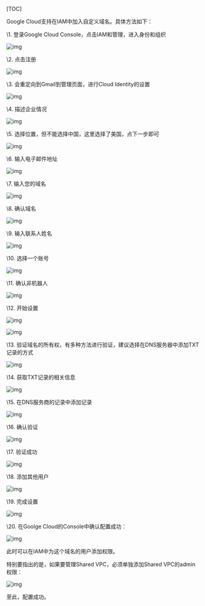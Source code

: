 [TOC]

Google Cloud支持在IAM中加入自定义域名。具体方法如下：

 \1. 登录Google Cloud Console，点击IAM和管理，进入身份和组织

![img](https://tva1.sinaimg.cn/large/008i3skNly1gvwb2pjnscj30ls15gn04.jpg)

 

\2. 点击注册 

![img](https://tva1.sinaimg.cn/large/008i3skNly1gvwb2np9nnj31460qa41q.jpg)

 \3. 会重定向到Gmail到管理页面，进行Cloud Identity的设置

![img](https://tva1.sinaimg.cn/large/008i3skNly1gvwb2o6qzcj312o0igtb0.jpg)

\4. 描述企业情况

![img](https://tva1.sinaimg.cn/large/008i3skNly1gvwb2l8x1xj30hi0s43zo.jpg)

\5. 选择位置，但不能选择中国，这里选择了美国，点下一步即可

![img](https://tva1.sinaimg.cn/large/008i3skNly1gvwb2jslqzj30ry0eewfw.jpg)

\6. 输入电子邮件地址

![img](https://tva1.sinaimg.cn/large/008i3skNly1gvwb2igk4fj30sc0f6q44.jpg)

\7. 输入您的域名

![img](https://tva1.sinaimg.cn/large/008i3skNly1gvwb2gxg47j30l00fomy5.jpg)

\8. 确认域名

![img](https://tva1.sinaimg.cn/large/008i3skNly1gvwb2fjl87j30so0dgdhc.jpg)

\9. 输入联系人姓名 

![img](https://tva1.sinaimg.cn/large/008i3skNly1gvwb2e4hs4j30t40n075m.jpg)

\10. 选择一个账号

![img](https://tva1.sinaimg.cn/large/008i3skNly1gvwb2cw179j30rw0lktai.jpg)

\11. 确认非机器人

![img](https://tva1.sinaimg.cn/large/008i3skNly1gvwb2bdiydj30si0lw75u.jpg)

\12. 开始设置

![img](https://tva1.sinaimg.cn/large/008i3skNly1gvwb293sudj313q0dwjsw.jpg)

 

![img](https://tva1.sinaimg.cn/large/008i3skNly1gvwb27s4a1j30vw0u0wh9.jpg)

\13. 验证域名的所有权，有多种方法进行验证，建议选择在DNS服务器中添加TXT记录的方式 

![img](https://tva1.sinaimg.cn/large/008i3skNly1gvwb25ubusj30vr0u0q5r.jpg)

\14. 获取TXT记录的相关信息

 

![img](https://tva1.sinaimg.cn/large/008i3skNly1gvwb23ufrij30hu0haab9.jpg)

\15. 在DNS服务商的记录中添加记录

![img](https://tva1.sinaimg.cn/large/008i3skNly1gvwb22h3b9j30ea0ax3yv.jpg)

 

 \16. 确认验证

 ![img](https://tva1.sinaimg.cn/large/008i3skNly1gvwb215439j31200nqacn.jpg)

\17. 验证成功

![img](https://tva1.sinaimg.cn/large/008i3skNly1gvwb1z8lzbj312c0g275w.jpg)

 

\18. 添加其他用户

![img](https://tva1.sinaimg.cn/large/008i3skNly1gvwb1xwhilj30wg0u0n02.jpg)

\19. 完成设置 

![img](https://tva1.sinaimg.cn/large/008i3skNly1gvwb1wclhej30xa0e0wg9.jpg)

\20. 在Goolge Cloud的Console中确认配置成功：

![img](https://tva1.sinaimg.cn/large/008i3skNly1gvwb1v2nmdj317q0gwdgg.jpg)

此时可以在IAM中为这个域名的用户添加权限。

特别要指出的是，如果要管理Shared VPC，必须单独添加Shared VPC的admin权限：

![img](https://tva1.sinaimg.cn/large/008i3skNly1gvwb1sp328j30es0jywfh.jpg)

至此，配置成功。